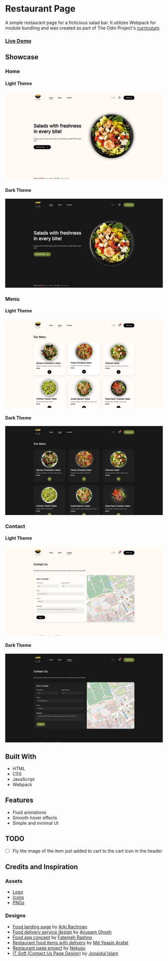 # Restaurant Page

A simple restaurant page for a ficticious salad bar. It utilizes Webpack for module bundling and was created as part of The Odin Project's [curriculum](https://www.theodinproject.com/lessons/node-path-javascript-restaurant-page).

### [Live Demo](https://emuel-vassallo.github.io/restaurant-page/)

## Showcase

### Home

#### Light Theme

![home page light theme screenshot](dist/components/screenshots/home-light.png)

#### Dark Theme

![home page dark theme screenshot](dist/components/screenshots/home-dark.png)

### Menu

#### Light Theme

![menu page light theme screenshot](dist/components/screenshots/menu-light.png)

#### Dark Theme

![menu page dark theme screenshot](dist/components/screenshots/menu-dark.png)

### Contact

#### Light Theme

![contact page light theme screenshot](dist/components/screenshots/contact-light.png)

#### Dark Theme

![contact page dark theme screenshot](dist/components/screenshots/contact-dark.png)

## Built With

- HTML
- CSS
- JavaScript
- Webpack

## Features

- Fluid animations
- Smooth hover effects
- Simple and minimal UI

## TODO

- [ ] Fly the image of the item just added to cart to the cart icon in the header

## Credits and Inspiration

### Assets

- [Logo](https://www.canva.com/p/templates/EAEvwBcKXbI-black-green-red-salad-bar-logo/)
- [Icons](https://feathericons.com/)
- [PNGs](https://www.pngwing.com/)

### Designs

- [Food landing page](https://dribbble.com/shots/16187552-Madang-Food-Landing-Page) by [Arki Rachman](https://dribbble.com/arkirachman)
- [Food delivery service design](https://www.behance.net/gallery/140356355/Food-delivery-service-Web-UI) by [Anupam Ghosh](https://www.behance.net/anupamghosh1)
- [Food app concept](https://dribbble.com/shots/15698078-Food-app-concept) by [Fatemeh Rashno](https://dribbble.com/fateme_rsn)
- [Restaurant food items with delivery](https://dribbble.com/shots/16761021-Restaurant-food-items-with-delivery) by [Md Yeasin Arafat](https://dribbble.com/gmdyeasinarafat)
- [Restaurant page project](https://github.com/nekusu/restaurant-page) by [Nekusu](https://github.com/nekusu)
- [IT Soft (Contact Us Page Design)](https://www.behance.net/gallery/111310951/IT-Soft-%28Contact-Us-Page-Design%29?tracking_source=search_projects%7Ccontact%20page) by [Jonaidul Islam](https://www.behance.net/jonaidislam)
